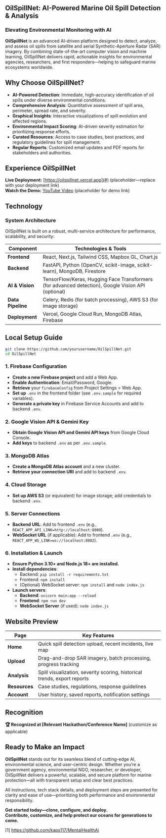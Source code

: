## OilSpillNet: AI-Powered Marine Oil Spill Detection & Analysis

### Elevating Environmental Monitoring with AI

**OilSpillNet** is an advanced AI-driven platform designed to detect, analyze, and assess oil spills from satellite and aerial Synthetic-Aperture Radar (SAR) imagery. By combining state-of-the-art computer vision and machine learning, OilSpillNet delivers rapid, actionable insights for environmental agencies, researchers, and first responders—helping to safeguard marine ecosystems worldwide.

## Why Choose OilSpillNet?

- **AI-Powered Detection**: Immediate, high-accuracy identification of oil spills under diverse environmental conditions.
- **Comprehensive Analysis**: Quantitative assessment of spill area, perimeter, spread rate, and severity.
- **Graphical Insights**: Interactive visualizations of spill evolution and affected regions.
- **Environmental Impact Scoring**: AI-driven severity estimation for prioritizing response efforts.
- **Curated Resources**: Access to case studies, best practices, and regulatory guidelines for spill management.
- **Regular Reports**: Customized email updates and PDF reports for stakeholders and authorities.

## Experience OilSpillNet

**Live Deployment:** [https://oilspillnet.vercel.app](#) (placeholder—replace with your deployment link)  
**Watch the Demo:** [YouTube Video](#) (placeholder for demo link)

## Technology

### System Architecture

OilSpillNet is built on a robust, multi-service architecture for performance, scalability, and security:

| Component          | Technologies & Tools                                      |
|--------------------|----------------------------------------------------------|
| **Frontend**       | React, Next.js, Tailwind CSS, Mapbox GL, Chart.js        |
| **Backend**        | FastAPI, Python (OpenCV, scikit-image, scikit-learn), MongoDB, Firestore |
| **AI & Vision**    | TensorFlow/Keras, Hugging Face Transformers (for advanced detection), Google Vision API (optional) |
| **Data Pipeline**  | Celery, Redis (for batch processing), AWS S3 (for image storage) |
| **Deployment**     | Vercel, Google Cloud Run, MongoDB Atlas, Firebase        |

## Local Setup Guide

```bash
git clone https://github.com/yourusername/OilSpillNet.git
cd OilSpillNet
```

### 1. **Firebase Configuration**

- **Create a new Firebase project** and add a Web App.
- **Enable Authentication**: Email/Password, Google.
- **Retrieve** your `firebaseConfig` from Project Settings > Web App.
- **Set up** `.env` in the frontend folder (see `.env.sample` for required variables).
- **Generate a private key** in Firebase Service Accounts and add to backend `.env`.

### 2. **Google Vision API & Gemini Key**

- **Obtain Google Vision API and Gemini API keys** from Google Cloud Console.
- **Add keys** to backend `.env` as per `.env.sample`.

### 3. **MongoDB Atlas**

- **Create a MongoDB Atlas account** and a new cluster.
- **Retrieve your connection URI** and add to backend `.env`.

### 4. **Cloud Storage**

- **Set up AWS S3** (or equivalent) for image storage; add credentials to backend `.env`.

### 5. **Server Connections**

- **Backend URL**: Add to frontend `.env` (e.g., `REACT_APP_API_LINK=http://localhost:8000`).
- **WebSocket URL** (if applicable): Add to frontend `.env` (e.g., `REACT_APP_WS_LINK=ws://localhost:8802`).

### 6. **Installation & Launch**

- **Ensure Python 3.10+ and Node.js 18+ are installed.**
- **Install dependencies**:
  - Backend: `pip install -r requirements.txt`
  - Frontend: `npm install`
  - (Optional) WebSocket server: `npm install` and `node index.js`
- **Launch servers**:
  - **Backend**: `uvicorn main:app --reload`
  - **Frontend**: `npm run dev`
  - **WebSocket Server** (if used): `node index.js`

## Website Preview

| Page       | Key Features                                                     |
|------------|-----------------------------------------------------------------|
| **Home**   | Quick spill detection upload, recent incidents, live map         |
| **Upload** | Drag-and-drop SAR imagery, batch processing, progress tracking   |
| **Analysis** | Spill visualization, severity scoring, historical trends, export reports |
| **Resources** | Case studies, regulations, response guidelines                  |
| **Account**   | User history, saved reports, notification settings              |

## Recognition

**🏆 Recognized at [Relevant Hackathon/Conference Name]** (customize as applicable)

## Ready to Make an Impact

**OilSpillNet** stands out for its seamless blend of cutting-edge AI, environmental science, and user-centric design. Whether you’re a government agency, environmental NGO, researcher, or developer, OilSpillNet delivers a powerful, scalable, and secure platform for marine protection—all with transparent setup and clear best practices.

All instructions, tech stack details, and deployment steps are presented for clarity and ease of use—prioritizing both performance and environmental responsibility.

**Get started today—clone, configure, and deploy.**  
**Contribute, customize, and help protect our oceans for generations to come.**

[1] https://github.com/kaps117/MentalHealthAi
